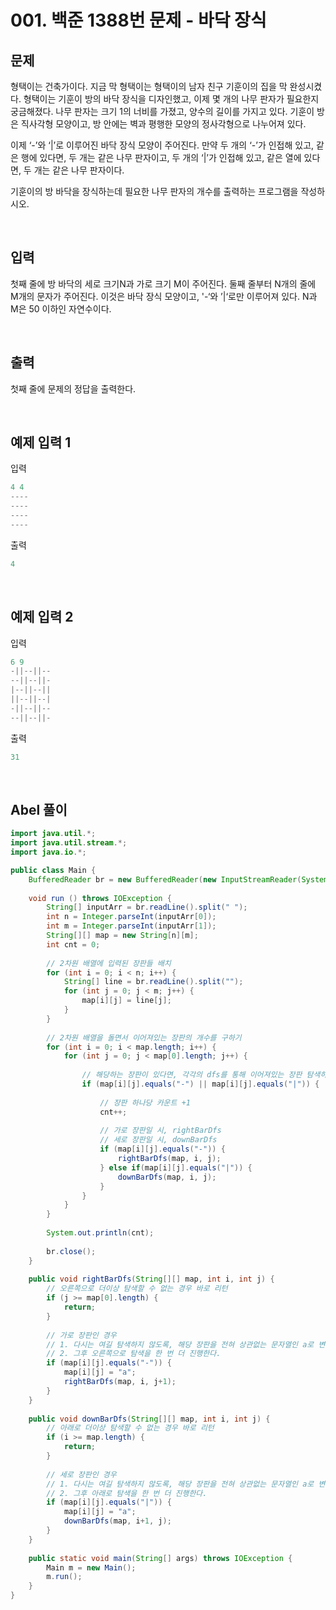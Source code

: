 # 001. 백준 1388번 문제 - 바닥 장식

## 문제

형택이는 건축가이다. 지금 막 형택이는 형택이의 남자 친구 기훈이의 집을 막 완성시켰다. 형택이는 기훈이 방의 바닥 장식을 디자인했고, 이제 몇 개의 나무 판자가 필요한지 궁금해졌다. 나무 판자는 크기 1의 너비를 가졌고, 양수의 길이를 가지고 있다. 기훈이 방은 직사각형 모양이고, 방 안에는 벽과 평행한 모양의 정사각형으로 나누어져 있다.

이제 ‘-’와 ‘|’로 이루어진 바닥 장식 모양이 주어진다. 만약 두 개의 ‘-’가 인접해 있고, 같은 행에 있다면, 두 개는 같은 나무 판자이고, 두 개의 ‘|’가 인접해 있고, 같은 열에 있다면, 두 개는 같은 나무 판자이다.

기훈이의 방 바닥을 장식하는데 필요한 나무 판자의 개수를 출력하는 프로그램을 작성하시오.

<br/>

## 입력

첫째 줄에 방 바닥의 세로 크기N과 가로 크기 M이 주어진다. 둘째 줄부터 N개의 줄에 M개의 문자가 주어진다. 이것은 바닥 장식 모양이고, '-‘와 ’|‘로만 이루어져 있다. N과 M은 50 이하인 자연수이다.

<br/>

## 출력

첫째 줄에 문제의 정답을 출력한다.

<br/>

## 예제 입력 1

입력

```java
4 4
----
----
----
----
```

출력

```java
4
```

<br/>

## 예제 입력 2

입력

```java
6 9
-||--||--
--||--||-
|--||--||
||--||--|
-||--||--
--||--||-
```

출력

```java
31
```

<br/>

## Abel 풀이

```java
import java.util.*;
import java.util.stream.*;
import java.io.*;

public class Main {
    BufferedReader br = new BufferedReader(new InputStreamReader(System.in));
    
    void run () throws IOException {
        String[] inputArr = br.readLine().split(" ");
        int n = Integer.parseInt(inputArr[0]);
        int m = Integer.parseInt(inputArr[1]);
        String[][] map = new String[n][m];
        int cnt = 0;
        
        // 2차원 배열에 입력된 장판들 배치
        for (int i = 0; i < n; i++) {
            String[] line = br.readLine().split("");
            for (int j = 0; j < m; j++) {
                map[i][j] = line[j];
            }        
        }
        
        // 2차원 배열을 돌면서 이어져있는 장판의 개수를 구하기
        for (int i = 0; i < map.length; i++) {
            for (int j = 0; j < map[0].length; j++) {
                
                // 해당하는 장판이 있다면, 각각의 dfs를 통해 이어져있는 장판 탐색하기
                if (map[i][j].equals("-") || map[i][j].equals("|")) {
                    
                    // 장판 하나당 카운트 +1
                    cnt++;
                    
                    // 가로 장판일 시, rightBarDfs
                    // 세로 장판일 시, downBarDfs
                    if (map[i][j].equals("-")) {
                        rightBarDfs(map, i, j);
                    } else if(map[i][j].equals("|")) {
                        downBarDfs(map, i, j);
                    }
                }
            }
        }
        
        System.out.println(cnt);
        
        br.close();
    }
    
    public void rightBarDfs(String[][] map, int i, int j) {
        // 오른쪽으로 더이상 탐색할 수 없는 경우 바로 리턴
        if (j >= map[0].length) {
            return;
        }
        
        // 가로 장판인 경우
        // 1. 다시는 여길 탐색하지 않도록, 해당 장판을 전혀 상관없는 문자열인 a로 변경한다.
        // 2. 그후 오른쪽으로 탐색을 한 번 더 진행한다.
        if (map[i][j].equals("-")) {
            map[i][j] = "a";
            rightBarDfs(map, i, j+1);
        }
    }
    
    public void downBarDfs(String[][] map, int i, int j) {
        // 아래로 더이상 탐색할 수 없는 경우 바로 리턴
        if (i >= map.length) {
            return;
        }
        
        // 세로 장판인 경우
        // 1. 다시는 여길 탐색하지 않도록, 해당 장판을 전혀 상관없는 문자열인 a로 변경한다.
        // 2. 그후 아래로 탐색을 한 번 더 진행한다.
        if (map[i][j].equals("|")) {
            map[i][j] = "a";
            downBarDfs(map, i+1, j);
        }
    }
    
    public static void main(String[] args) throws IOException {
        Main m = new Main();
        m.run();
    }
}
```

